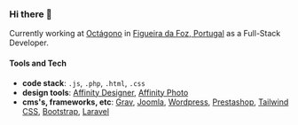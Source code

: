 ### Hi there 👋

Currently working at [Octágono](https://www.octagono.pt) in [Figueira da Foz, Portugal](https://pt.wikipedia.org/wiki/Figueira_da_Foz) as a Full-Stack Developer.

#### Tools and Tech

- **code stack**: `.js`, `.php`, `.html`, `.css`
- **design tools**: [Affinity Designer](https://affinity.serif.com/en-us/designer/), [Affinity Photo](https://affinity.serif.com/en-us/photo/)
- **cms's, frameworks, etc**: [Grav](https://www.getgrav.org), [Joomla](https://www.joomla.org), [Wordpress](https://www.wordpress.org), [Prestashop](https://www.prestashop.com), [Tailwind CSS](https://tailwindcss.com/), [Bootstrap](https://getbootstrap.com/), [Laravel](https://laravel.com/)

<!--
- 🔭 I’m currently working on ...
- 🌱 I’m currently learning ...
- 👯 I’m looking to collaborate on ...
- 🤔 I’m looking for help with ...
- 💬 Ask me about ...
- 📫 How to reach me: ...
- 😄 Pronouns: ...
- ⚡ Fun fact: ...
-->
